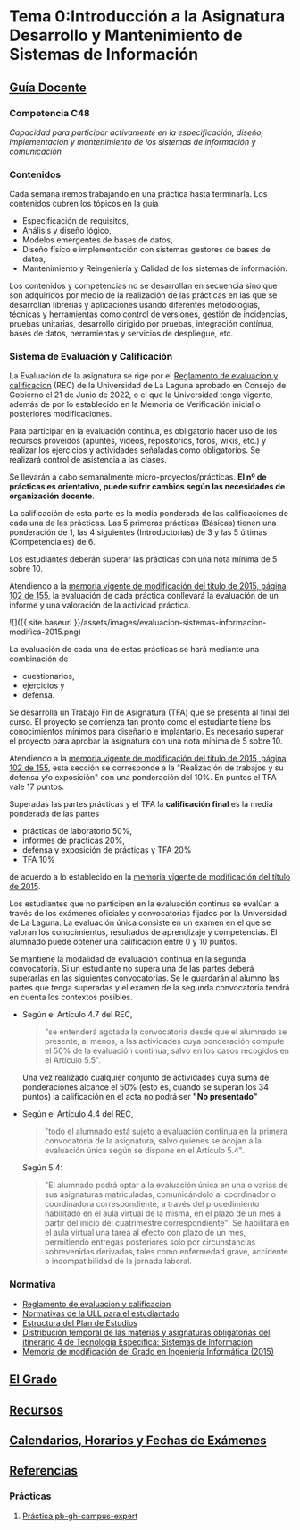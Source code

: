 # Tema 0:Introducción a la Asignatura Desarrollo y Mantenimiento de Sistemas de Información

## [Guía Docente](https://www.ull.es/apps/guias/guias/view_guide/26226/) 

### Competencia C48  

*Capacidad para participar activamente en la especificación, diseño, implementación y mantenimiento de los sistemas de información y comunicación*

### Contenidos

Cada semana iremos trabajando en una práctica hasta terminarla. Los contenidos cubren
los tópicos en la guía 

- Especificación de requisitos, 
- Análisis y diseño lógico, 
- Modelos emergentes de bases de datos,
- Diseño físico e implementación con sistemas gestores de bases de datos, 
- Mantenimiento y Reingeniería y Calidad de los sistemas de información.

Los contenidos y competencias no se desarrollan en secuencia sino que son adquiridos por medio de la realización de las prácticas
en las que se desarrollan librerías y aplicaciones usando diferentes metodologías, técnicas y herramientas como control de versiones, gestión de incidencias, pruebas unitarias, desarrollo dirigido por pruebas, integración contínua, bases de datos, herramientas y servicios de despliegue, etc.

### Sistema de Evaluación y Calificación

La Evaluación de la asignatura se rige por el [Reglamento de evaluacion y calificacion](https://www.ull.es/portal/normativa/normativa/nuevo-reglamento-de-evaluacion-y-calificacion-de-la-universidad-de-la-laguna/) (REC) de la Universidad de La Laguna aprobado en Consejo de Gobierno el 21 de Junio de 2022, o el que la Universidad tenga vigente, además de por lo establecido en la Memoria de Verificación inicial o posteriores modificaciones. 

Para participar en la evaluación continua, es obligatorio hacer uso de los recursos proveídos (apuntes, vídeos, repositorios, foros, wikis, etc.) y realizar los ejercicios y actividades señaladas como obligatorios. Se realizará control de asistencia a las clases.

Se llevarán a cabo semanalmente  micro-proyectos/prácticas. 
**El nº de prácticas es  orientativo, puede sufrir cambios según las necesidades de organización docente**. 

La calificación de esta parte es la media ponderada de las calificaciones de cada una de las prácticas. Las 5 primeras prácticas (Básicas) tienen una ponderación de 1, las 4 siguientes (Introductorias) de 3 y las 5 últimas (Competenciales) de 6. 

Los estudiantes deberán superar las prácticas con una nota mínima de 5 sobre 10. 

Atendiendo a la 
[memoria vigente de modificación del título de 2015, página 102 de 155](https://drive.google.com/open?id=1B0iU3svFd27UVgXHvh36iFXAYQh0RxXM), 
la evaluación de cada práctica conllevará la evaluación de un informe y una valoración de la actividad práctica.  

![]({{ site.baseurl }}/assets/images/evaluacion-sistemas-informacion-modifica-2015.png)

La evaluación de cada una de estas prácticas se hará mediante una combinación de 

* cuestionarios, 
* ejercicios  y 
* defensa.

Se desarrolla un Trabajo Fin de Asignatura (TFA) que se presenta al final del curso. 
El proyecto se comienza tan pronto como el estudiante tiene los conocimientos mínimos para diseñarlo e implantarlo. 
Es necesario superar el proyecto para aprobar la asignatura con una nota mínima de 5 sobre 10.  

Atendiendo a la 
[memoria vigente de modificación del título de 2015, página 102 de 155](https://drive.google.com/open?id=1B0iU3svFd27UVgXHvh36iFXAYQh0RxXM), 
esta sección se corresponde a la "Realización de trabajos y su defensa y/o exposición" con una ponderación del 10%.  En puntos el TFA vale 17 puntos.

Superadas las partes prácticas y el TFA  la **calificación final** es la media ponderada de las partes 

* prácticas de laboratorio 50%,  
* informes de prácticas 20%, 
* defensa y exposición de prácticas y TFA 20%
* TFA 10%

de acuerdo a lo establecido en la 
[memoria vigente de modificación del título de 2015](https://drive.google.com/open?id=1B0iU3svFd27UVgXHvh36iFXAYQh0RxXM).

Los estudiantes que no participen en la evaluación continua se evalúan a través de los exámenes oficiales y convocatorias fijados por la Universidad de La Laguna. La evaluación única consiste en un examen en el que se valoran los conocimientos, resultados de aprendizaje  y competencias. El alumnado puede obtener una calificación entre 0 y  10 puntos.

Se mantiene la modalidad de evaluación contínua en la segunda convocatoria. 
Si un estudiante no supera una de las partes deberá superarlas en las siguientes convocatorias. 
Se le guardarán al alumno las partes que tenga superadas  y el examen de la segunda convocatoria tendrá en cuenta los contextos posibles.

* Según el Artículo 4.7 del REC, 

  > "se entenderá agotada la convocatoria desde que el alumnado se presente, al menos, a las actividades cuya ponderación compute el 50% de la evaluación continua, salvo en los casos recogidos en el Artículo 5.5".  

  Una vez realizado cualquier conjunto de actividades cuya suma de ponderaciones alcance el 50%  (esto es, cuando se superan los 34 puntos) la calificación en el acta no podrá ser **"No presentado"**
* Según el Artículo 4.4 del REC, 

  > "todo el alumnado está sujeto a evaluación continua en la primera convocatoria de la asignatura, salvo quienes se acojan a la evaluación única según se dispone en el Artículo 5.4". 
  
  Según 5.4: 

  > "El alumnado podrá optar a la evaluación única en una o varias de sus asignaturas matriculadas, comunicándolo al coordinador o coordinadora correspondiente, a través del procedimiento habilitado en el aula virtual de la misma, en el plazo de un mes a partir del inicio del cuatrimestre correspondiente": Se habilitará en el aula virtual una tarea al efecto con plazo de un mes, permitiendo entregas posteriores solo por circunstancias sobrevenidas derivadas, tales como enfermedad grave, accidente o incompatibilidad de la jornada laboral.

### Normativa

* [Reglamento de evaluacion y calificacion](https://www.ull.es/portal/normativa/normativa/nuevo-reglamento-de-evaluacion-y-calificacion-de-la-universidad-de-la-laguna/)
* [Normativas de la ULL para el estudiantado](https://www.ull.es/portal/normativa/estudiantes/)
* [Estructura del Plan de Estudios](https://www.ull.es/grados/ingenieria-informatica/plan-de-estudios/estructura-del-plan-de-estudios/)
* [Distribución temporal de las materias y asignaturas obligatorias del itinerario 4 de Tecnología Específica: Sistemas de Información](https://drive.google.com/file/d/1zo-xNyfhotrraVDc66ACPrLSkJlHjQgK/view)
* [Memoria de modificación del Grado en Ingeniería Informática (2015)](https://drive.google.com/open?id=1B0iU3svFd27UVgXHvh36iFXAYQh0RxXM)

## [El Grado](../degree.md)

## [Recursos](../resources.md)

## [Calendarios, Horarios y Fechas de Exámenes](../timetables.md)

## [Referencias](../references.md)

### Prácticas

1. [Práctica pb-gh-campus-expert](practicas/pb-gh-campus-expert) 




